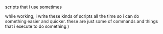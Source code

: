 scripts that i use sometimes

while working, i write these kinds of scripts all the time so i can do something easier and quicker.
these are just some of commands and things that i execute to do something:)


